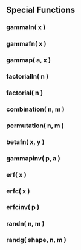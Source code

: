 ## Special Functions

### gammaln( x )

### gammafn( x )

### gammap( a, x )

### factorialln( n )

### factorial( n )

### combination( n, m )

### permutation( n, m )

### betafn( x, y )

### gammapinv( p, a )

### erf( x )

### erfc( x )

### erfcinv( p )

### randn( n, m )

### randg( shape, n, m )
